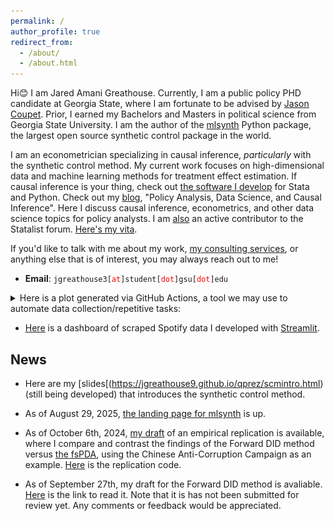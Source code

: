 ```yaml
---
permalink: /
author_profile: true
redirect_from: 
  - /about/
  - /about.html
---
```


Hi😊 I am Jared Amani Greathouse. Currently, I am a public policy PHD candidate at Georgia State, where I am fortunate to be advised by [Jason Coupet](https://aysps.gsu.edu/profile/jason-coupet/). Prior, I earned my Bachelors and Masters in political science from Georgia State University. I am the author of the [mlsynth](https://jgreathouse9.github.io/mlsynth/webdir/mlsynthlanding.html) Python package, the largest open source synthetic control package in the world.

I am an econometrician specializing in causal inference, *particularly* with the synthetic control method. My current work focuses on high-dimensional data and machine learning methods for treatment effect estimation.  If causal inference is your thing, check out [the software I develop](https://jgreathouse9.github.io/software/) for Stata and Python. Check out my [blog](https://jgreathouse9.github.io/docs/), "Policy Analysis, Data Science, and Causal Inference". Here I discuss causal inference, econometrics, and other data science topics for policy analysts. I am [also](https://www.statalist.org/forums/member/51320-jared-greathouse) an active contributor to the Statalist forum. [Here's my vita](http://jgreathouse9.github.io/files/VitaWeb.pdf).

If you'd like to talk with me about my work, [my consulting services](https://jgreathouse9.github.io/docs/consulting.html), or anything else that is of interest, you may always reach out to me!

* **Email**: <span>`jgreathouse3[`</span><span style="color:red">`at`</span><span>`]student[`</span><span style="color:red">`dot`</span><span>`]gsu[`</span><span style="color:red">`dot`</span><span>`]edu`</span>

<details>
  <summary>Here is a plot generated via GitHub Actions, a tool we may use to automate data collection/repetitive tasks:</summary>
  <img src="https://raw.githubusercontent.com/jgreathouse9/jgreathouse9.github.io/master/Python/Scrapers/Visa/VisaSpending.png" alt="Visa Spending Plot" style="width:100%;max-width:800px;">
</details>

- [Here](https://jgreathouse9appio-fhawgwmdsdz8h3rhdss5sx.streamlit.app/) is a dashboard of scraped Spotify data I developed with [Streamlit](https://www.linkedin.com/pulse/easiest-way-build-streamlit-app-you-actually-want-trygve-karper/).


## News

- Here are my [slides[(https://jgreathouse9.github.io/qprez/scmintro.html) (still being developed) that introduces the synthetic control method.

- As of August 29, 2025, [the landing page for mlsynth](https://jgreathouse9.github.io/mlsynth/webdir/mlsynthlanding.html) is up.

- As of October 6th, 2024, [my draft](http://jgreathouse9.github.io/publications/Replication_of_Shi_2023.pdf) of an empirical replication is available, where I compare and contrast the findings of the Forward DID method versus [the fsPDA](https://doi.org/10.1016/j.jeconom.2021.04.009), using the Chinese Anti-Corruption Campaign as an example. [Here](https://github.com/jgreathouse9/RepACCFDID/tree/main) is the replication code.

- As of September 27th, my draft for the Forward DID method is avaliable. [Here](http://jgreathouse9.github.io/publications/FDIDSJ.pdf) is the link to read it. Note that it is has not been submitted for review yet. Any comments or feedback would be appreciated.

